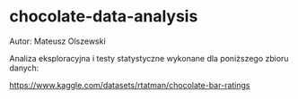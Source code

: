 # chocolate-data-analysis

Autor: Mateusz Olszewski

Analiza eksploracyjna i testy statystyczne wykonane dla poniższego zbioru danych:

https://www.kaggle.com/datasets/rtatman/chocolate-bar-ratings
